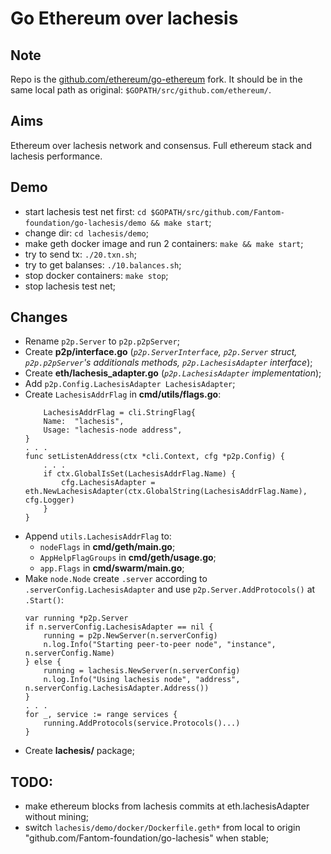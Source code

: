 # Go Ethereum over lachesis

## Note

Repo is the [github.com/ethereum/go-ethereum](https://github.com/ethereum/go-ethereum) fork.
It should be in the same local path as original: `$GOPATH/src/github.com/ethereum/`.


## Aims

Ethereum over lachesis network and consensus.
Full ethereum stack and lachesis performance.


## Demo

* start lachesis test net first: `cd $GOPATH/src/github.com/Fantom-foundation/go-lachesis/demo && make start`;
* change dir: `cd lachesis/demo`;
* make geth docker image and run 2 containers: `make && make start`;
* try to send tx: `./20.txn.sh`;
* try to get balanses: `./10.balances.sh`;
* stop docker containers: `make stop`; 
* stop lachesis test net;


## Changes

* Rename `p2p.Server` to `p2p.p2pServer`;
* Create **p2p/interface.go** (*`p2p.ServerInterface`, `p2p.Server` struct, `p2p.p2pServer`'s additionals methods, `p2p.LachesisAdapter` interface*);
* Create **eth/lachesis_adapter.go** (*`p2p.LachesisAdapter` implementation*);
* Add `p2p.Config.LachesisAdapter LachesisAdapter`;
* Create `LachesisAddrFlag` in **cmd/utils/flags.go**:
    ```
        LachesisAddrFlag = cli.StringFlag{
		Name:  "lachesis",
		Usage: "lachesis-node address",
	}
	. . .
	func setListenAddress(ctx *cli.Context, cfg *p2p.Config) {
		. . .
		if ctx.GlobalIsSet(LachesisAddrFlag.Name) {
			cfg.LachesisAdapter = eth.NewLachesisAdapter(ctx.GlobalString(LachesisAddrFlag.Name), cfg.Logger)
		}
	}
    ```
* Append `utils.LachesisAddrFlag` to:
    - `nodeFlags` in **cmd/geth/main.go**;
    - `AppHelpFlagGroups` in **cmd/geth/usage.go**;
    - `app.Flags` in **cmd/swarm/main.go**;
* Make `node.Node` create `.server` according to `.serverConfig.LachesisAdapter` and use `p2p.Server.AddProtocols()` at `.Start()`:
    ```
	var running *p2p.Server
	if n.serverConfig.LachesisAdapter == nil {
		running = p2p.NewServer(n.serverConfig)
		n.log.Info("Starting peer-to-peer node", "instance", n.serverConfig.Name)
	} else {
		running = lachesis.NewServer(n.serverConfig)
		n.log.Info("Using lachesis node", "address", n.serverConfig.LachesisAdapter.Address())
	}
	. . .
	for _, service := range services {
		running.AddProtocols(service.Protocols()...)
	}
    ```
* Create **lachesis/** package;


## TODO:

* make ethereum blocks from lachesis commits at eth.lachesisAdapter without mining;
* switch `lachesis/demo/docker/Dockerfile.geth*` from local to origin "github.com/Fantom-foundation/go-lachesis" when stable;
